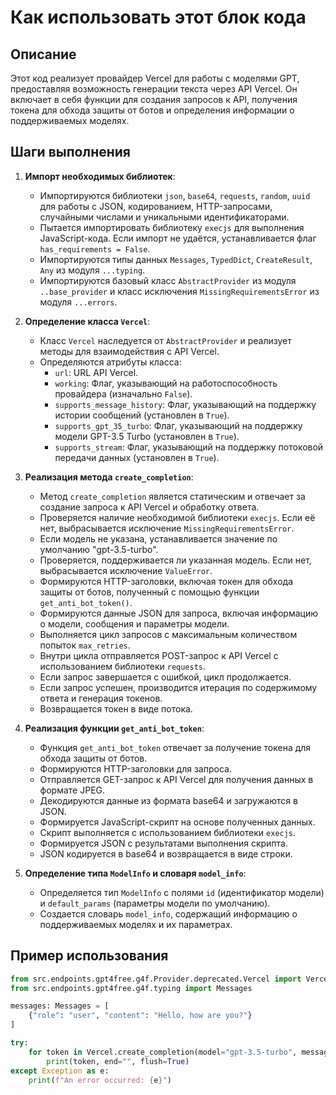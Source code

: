 Как использовать этот блок кода
=========================================================================================

Описание
-------------------------
Этот код реализует провайдер Vercel для работы с моделями GPT, предоставляя возможность генерации текста через API Vercel. Он включает в себя функции для создания запросов к API, получения токена для обхода защиты от ботов и определения информации о поддерживаемых моделях.

Шаги выполнения
-------------------------
1. **Импорт необходимых библиотек**:
   - Импортируются библиотеки `json`, `base64`, `requests`, `random`, `uuid` для работы с JSON, кодированием, HTTP-запросами, случайными числами и уникальными идентификаторами.
   - Пытается импортировать библиотеку `execjs` для выполнения JavaScript-кода. Если импорт не удаётся, устанавливается флаг `has_requirements = False`.
   - Импортируются типы данных `Messages`, `TypedDict`, `CreateResult`, `Any` из модуля `...typing`.
   - Импортируются базовый класс `AbstractProvider` из модуля `..base_provider` и класс исключения `MissingRequirementsError` из модуля `...errors`.

2. **Определение класса `Vercel`**:
   - Класс `Vercel` наследуется от `AbstractProvider` и реализует методы для взаимодействия с API Vercel.
   - Определяются атрибуты класса:
     - `url`: URL API Vercel.
     - `working`: Флаг, указывающий на работоспособность провайдера (изначально `False`).
     - `supports_message_history`: Флаг, указывающий на поддержку истории сообщений (установлен в `True`).
     - `supports_gpt_35_turbo`: Флаг, указывающий на поддержку модели GPT-3.5 Turbo (установлен в `True`).
     - `supports_stream`: Флаг, указывающий на поддержку потоковой передачи данных (установлен в `True`).

3. **Реализация метода `create_completion`**:
   - Метод `create_completion` является статическим и отвечает за создание запроса к API Vercel и обработку ответа.
   - Проверяется наличие необходимой библиотеки `execjs`. Если её нет, выбрасывается исключение `MissingRequirementsError`.
   - Если модель не указана, устанавливается значение по умолчанию "gpt-3.5-turbo".
   - Проверяется, поддерживается ли указанная модель. Если нет, выбрасывается исключение `ValueError`.
   - Формируются HTTP-заголовки, включая токен для обхода защиты от ботов, полученный с помощью функции `get_anti_bot_token()`.
   - Формируются данные JSON для запроса, включая информацию о модели, сообщения и параметры модели.
   - Выполняется цикл запросов с максимальным количеством попыток `max_retries`.
   - Внутри цикла отправляется POST-запрос к API Vercel с использованием библиотеки `requests`.
   - Если запрос завершается с ошибкой, цикл продолжается.
   - Если запрос успешен, производится итерация по содержимому ответа и генерация токенов.
   - Возвращается токен в виде потока.

4. **Реализация функции `get_anti_bot_token`**:
   - Функция `get_anti_bot_token` отвечает за получение токена для обхода защиты от ботов.
   - Формируются HTTP-заголовки для запроса.
   - Отправляется GET-запрос к API Vercel для получения данных в формате JPEG.
   - Декодируются данные из формата base64 и загружаются в JSON.
   - Формируется JavaScript-скрипт на основе полученных данных.
   - Скрипт выполняется с использованием библиотеки `execjs`.
   - Формируется JSON с результатами выполнения скрипта.
   - JSON кодируется в base64 и возвращается в виде строки.

5. **Определение типа `ModelInfo` и словаря `model_info`**:
   - Определяется тип `ModelInfo` с полями `id` (идентификатор модели) и `default_params` (параметры модели по умолчанию).
   - Создается словарь `model_info`, содержащий информацию о поддерживаемых моделях и их параметрах.

Пример использования
-------------------------

```python
from src.endpoints.gpt4free.g4f.Provider.deprecated.Vercel import Vercel
from src.endpoints.gpt4free.g4f.typing import Messages

messages: Messages = [
    {"role": "user", "content": "Hello, how are you?"}
]

try:
    for token in Vercel.create_completion(model="gpt-3.5-turbo", messages=messages, stream=True):
        print(token, end="", flush=True)
except Exception as e:
    print(f"An error occurred: {e}")
```